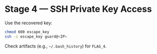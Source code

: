 # Stage 4 — SSH Private Key Access

Use the recovered key:
```bash
chmod 600 escape_key
ssh -i escape_key guard@<IP>
````

Check artifacts (e.g., `~/.bash_history`) for `FLAG_4`.&#x20;
